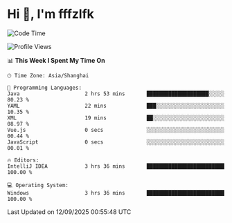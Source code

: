 # Hi 👋, I'm fffzlfk

<!--START_SECTION:waka-->
![Code Time](http://img.shields.io/badge/Code%20Time-1%2C376%20hrs%203%20mins-blue)

![Profile Views](http://img.shields.io/badge/Profile%20Views-0-blue)

📊 **This Week I Spent My Time On** 

```text
🕑︎ Time Zone: Asia/Shanghai

💬 Programming Languages: 
Java                     2 hrs 53 mins       ████████████████████░░░░░   80.23 % 
YAML                     22 mins             ███░░░░░░░░░░░░░░░░░░░░░░   10.35 % 
XML                      19 mins             ██░░░░░░░░░░░░░░░░░░░░░░░   08.97 % 
Vue.js                   0 secs              ░░░░░░░░░░░░░░░░░░░░░░░░░   00.44 % 
JavaScript               0 secs              ░░░░░░░░░░░░░░░░░░░░░░░░░   00.01 % 

🔥 Editors: 
IntelliJ IDEA            3 hrs 36 mins       █████████████████████████   100.00 % 

💻 Operating System: 
Windows                  3 hrs 36 mins       █████████████████████████   100.00 % 
```


 Last Updated on 12/09/2025 00:55:48 UTC
<!--END_SECTION:waka-->
